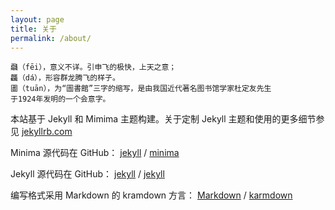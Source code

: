 ```yaml
---
layout: page
title: 关于
permalink: /about/
---
```


    飝（fēi），意义不详。引申飞的极快，上天之意；
    龘（dá），形容群龙腾飞的样子。
    圕（tuān），为“圖書館”三字的缩写，是由我国近代著名图书馆学家杜定友先生
    于1924年发明的一个会意字。

本站基于 Jekyll 和 Mimima 主题构建。关于定制 Jekyll 主题和使用的更多细节参见 [jekyllrb.com](https://jekyllrb.com/)

Minima 源代码在 GitHub：
[jekyll][jekyll-organization] /
[minima](https://github.com/jekyll/minima)

Jekyll 源代码在 GitHub：
[jekyll][jekyll-organization] /
[jekyll](https://github.com/jekyll/jekyll)

编写格式采用 Markdown 的 kramdown 方言：
[Markdown](https://markdown.com.cn/basic-syntax/) /
[karmdown](https://kramdown.gettalong.org/quickref.html)


[jekyll-organization]: https://github.com/jekyll
